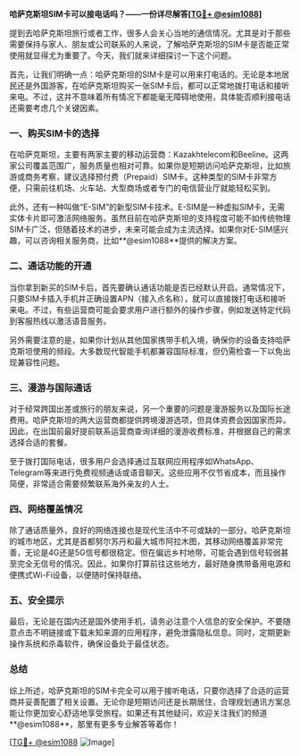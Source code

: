 **哈萨克斯坦SIM卡可以接电话吗？——一份详尽解答[[TG💪+ @esim1088](https://t.me/s/esim1088)]**

提到去哈萨克斯坦旅行或者工作，很多人会关心当地的通信情况。尤其是对于那些需要保持与家人、朋友或公司联系的人来说，了解哈萨克斯坦的SIM卡是否能正常使用就显得尤为重要了。今天，我们就来详细探讨一下这个问题。

首先，让我们明确一点：哈萨克斯坦的SIM卡是可以用来打电话的。无论是本地居民还是外国游客，在哈萨克斯坦购买一张SIM卡后，都可以正常地拨打电话和接听来电。不过，这并不意味着所有情况下都能毫无障碍地使用，具体能否顺利接电话还需要考虑几个关键因素。

### **一、购买SIM卡的选择**

在哈萨克斯坦，主要有两家主要的移动运营商：Kazakhtelecom和Beeline。这两家公司覆盖范围广，服务质量也相对可靠。如果你是短期访问哈萨克斯坦，比如旅游或商务考察，建议选择预付费（Prepaid）SIM卡。这种类型的SIM卡非常方便，只需前往机场、火车站、大型商场或者专门的电信营业厅就能轻松买到。

此外，还有一种叫做“E-SIM”的新型SIM卡技术。E-SIM是一种虚拟SIM卡，无需实体卡片即可激活网络服务。虽然目前在哈萨克斯坦的支持程度可能不如传统物理SIM卡广泛，但随着技术的进步，未来可能会成为主流选择。如果你对E-SIM感兴趣，可以咨询相关服务商，比如**@esim1088**提供的解决方案。

### **二、通话功能的开通**

当你拿到新买的SIM卡后，首先要确认通话功能是否已经默认开启。通常情况下，只要SIM卡插入手机并正确设置APN（接入点名称），就可以直接拨打电话和接听来电。不过，有些运营商可能会要求用户进行额外的操作步骤，例如发送特定代码到客服热线以激活语音服务。

另外需要注意的是，如果你计划从其他国家携带手机入境，确保你的设备支持哈萨克斯坦使用的频段。大多数现代智能手机都兼容国际标准，但仍需检查一下以免出现兼容性问题。

### **三、漫游与国际通话**

对于经常跨国出差或旅行的朋友来说，另一个重要的问题是漫游服务以及国际长途费用。哈萨克斯坦的两大运营商都提供跨境漫游选项，但具体资费会因国家而异。因此，在出国前最好提前联系运营商查询详细的漫游收费标准，并根据自己的需求选择合适的套餐。

至于拨打国际电话，很多用户会选择通过互联网应用程序如WhatsApp、Telegram等来进行免费视频通话或语音聊天。这些应用不仅节省成本，而且操作简便，非常适合需要频繁联系海外亲友的人士。

### **四、网络覆盖情况**

除了通话质量外，良好的网络连接也是现代生活中不可或缺的一部分。哈萨克斯坦的城市地区，尤其是首都努尔苏丹和最大城市阿拉木图，其移动网络覆盖非常完善，无论是4G还是5G信号都很稳定。但在偏远乡村地带，可能会遇到信号较弱甚至完全无信号的情况。因此，如果你打算前往这些地方，最好随身携带备用电源和便携式Wi-Fi设备，以便随时保持联络。

### **五、安全提示**

最后，无论是在国内还是国外使用手机，请务必注意个人信息的安全保护。不要随意点击不明链接或下载未知来源的应用程序，避免泄露隐私信息。同时，定期更新操作系统和杀毒软件，确保设备处于最佳状态。

### **总结**

综上所述，哈萨克斯坦的SIM卡完全可以用于接听电话，只要你选择了合适的运营商并妥善配置了相关设置。无论你是短期访问还是长期居住，合理规划通讯方案总能让你更加安心舒适地享受旅程。如果还有其他疑问，欢迎关注我们的频道**@esim1088**，那里有更多专业解答等着你！

[[TG💪+ @esim1088](https://t.me/s/esim1088) ![Image](https://i.postimg.cc/4NQfJmqS/Snipaste-2025-05-13-00-14-12.png)]